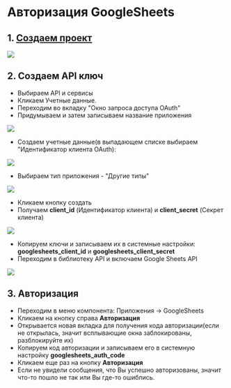 # Авторизация GoogleSheets

## 1. [Создаем проект](https://console.developers.google.com/)

![](https://file.modx.pro/files/a/1/6/a16ee1bb99cab1dd757099e227c43a84.jpg)

## 2. Создаем API ключ

- Выбираем API и сервисы
- Кликаем Учетные данные.
- Переходим во вкладку "Окно запроса доступа OAuth"
- Придумываем и затем записываем название приложения

![](https://file.modx.pro/files/0/9/7/09752d28e9021f884bfc254baa42e7f9.jpg)

- Создаем учетные данные(в выпадающем списке выбираем "Идентификатор клиента OAuth):

![](https://file.modx.pro/files/e/1/2/e129a80cadaf7262a215d5f391a8a246.jpg)

- Выбираем тип приложения - "Другие типы"

![](https://file.modx.pro/files/7/2/3/723ec5b465baab2d119ac843f04c0b47.jpg)

- Кликаем кнопку создать
- Получаем **client_id** (Идентификатор клиента) и **client_secret** (Секрет клиента)

![](https://file.modx.pro/files/6/f/2/6f253887224cf09978ed16578cd56c64.jpg)

- Копируем ключи и записываем их в системные настройки: **googlesheets_client_id** и **googlesheets_client_secret**
- Переходим в библиотеку API и включаем Google Sheets API

![](https://file.modx.pro/files/a/6/3/a6324668770949c65f8176c9de8c2e26.jpg)

## 3. Авторизация

- Переходим в меню компонента: Приложения -> GoogleSheets
- Кликаем на кнопку справа **Авторизация**
- Открывается новая вкладка для получения кода авторизации(если не открылась, значит всплывающие окна заблокированы, разблокируйте их)
- Копируем код авторизации и записываем его в системную настройку **googlesheets_auth_code**
- Кликаем еще раз на кнопку **Авторизация**
- Если не увидели сообщения, что Вы успешно авторизованы, значит что-то пошло не так или Вы где-то ошиблись.
